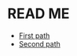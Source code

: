# READ ME #
    
* [First path](https://docs.google.com/open?id=0B2uD9Ovt0FTyWlRYd2pxVEI5R00 "Screnshot of first path")
* [Second path](https://docs.google.com/open?id=0B2uD9Ovt0FTyUGtYRURrMGhrNk0 "Screenshot of second path")
